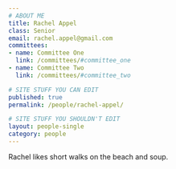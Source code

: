 ```yaml
---
# ABOUT ME
title: Rachel Appel
class: Senior
email: rachel.appel@gmail.com
committees:
- name: Committee One
  link: /committees/#committee_one
- name: Committee Two
  link: /committees/#committee_two

# SITE STUFF YOU CAN EDIT
published: true
permalink: /people/rachel-appel/

# SITE STUFF YOU SHOULDN'T EDIT
layout: people-single
category: people
---
```

Rachel likes short walks on the beach and soup.